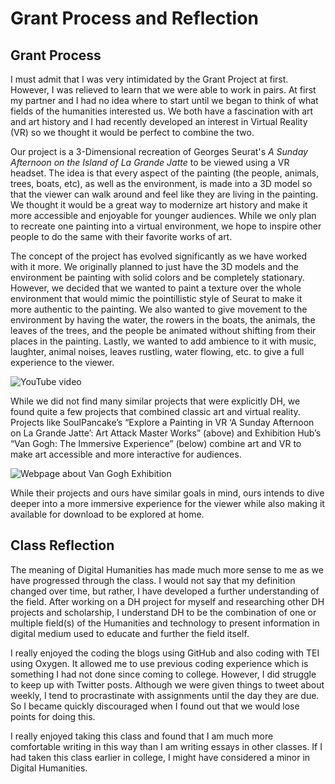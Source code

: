 # Grant Process and Reflection

## Grant Process
I must admit that I was very intimidated by the Grant Project at first. However, I was relieved to learn that we were able to work in pairs. At first my partner and I had no idea where to start until we began to think of what fields of the humanities interested us. We both have a fascination with art and art history and I had recently developed an interest in Virtual Reality (VR) so we thought it would be perfect to combine the two. 

Our project is a 3-Dimensional recreation of Georges Seurat's _A Sunday Afternoon on the Island of La Grande Jatte_ to be viewed using a VR headset. The idea is that every aspect of the painting (the people, animals, trees, boats, etc), as well as the environment, is made into a 3D model so that the viewer can walk around and feel like they are living in the painting.  We thought it would be a great way to modernize art history and make it more accessible and enjoyable for younger audiences. While we only plan to recreate one painting into a virtual environment, we hope to inspire other people to do the same with their favorite works of art. 

The concept of the project has evolved significantly as we have worked with it more. We originally planned to just have the 3D models and the environment be painting with solid colors and be completely stationary. However, we decided that we wanted to paint a texture over the whole environment that would mimic the pointillistic style of Seurat to make it more authentic to the painting. We also wanted to give movement to the environment by having the water, the rowers in the boats, the animals, the leaves of the trees, and the people be animated without shifting from their places in the painting. Lastly, we wanted to add ambience to it with music, laughter, animal noises, leaves rustling, water flowing, etc. to give a full experience to the viewer. 

![YouTube video](https://zXtrada.github.io/Zachary-Estrada/images/georgesseurat.png)

While we did not find many similar projects that were explicitly DH, we found quite a few projects that combined classic art and virtual reality. Projects like SoulPancake’s “Explore a Painting in VR ‘A Sunday Afternoon on La Grande Jatte’: Art Attack Master Works” (above) and Exhibition Hub’s “Van Gogh: The Immersive Experience” (below) combine art and VR to make art accessible and more interactive for audiences.

![Webpage about Van Gogh Exhibition](https://zXtrada.github.io/Zachary-Estrada/images/vangogh.png)

While their projects and ours have similar goals in mind, ours intends to dive deeper into a more immersive experience for the viewer while also making it available for download to be explored at home.


## Class Reflection

The meaning of Digital Humanities has made much more sense to me as we have progressed through the class. I would not say that my definition changed over time, but rather, I have developed a further understanding of the field. After working on a DH project for myself and researching other DH projects and scholarship, I understand DH to be the combination of one or multiple field(s) of the Humanities and technology to present information in digital medium used to educate and further the field itself.

I really enjoyed the coding the blogs using GitHub and also coding with TEI using Oxygen. It allowed me to use previous coding experience which is something I had not done since coming to college. However, I did struggle to keep up with Twitter posts. Although we were given things to tweet about weekly, I tend to procrastinate with assignments until the day they are due. So I became quickly discouraged when I found out that we would lose points for doing this.

I really enjoyed taking this class and found that I am much more comfortable writing in this way than I am writing essays in other classes. If I had taken this class earlier in college, I might have considered a minor in Digital Humanities.
